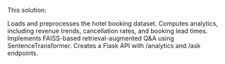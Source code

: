 This solution:

Loads and preprocesses the hotel booking dataset.
Computes analytics, including revenue trends, cancellation rates, and booking lead times.
Implements FAISS-based retrieval-augmented Q&A using SentenceTransformer.
Creates a Flask API with /analytics and /ask endpoints.
